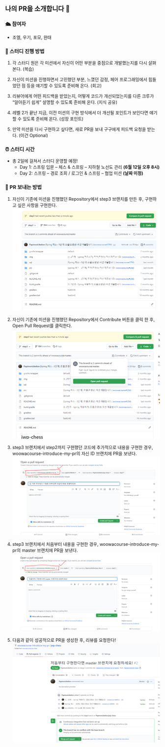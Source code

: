 ## 나의 PR을 소개합니다 🎁

### 🛳 참여자
- 조엘, 우기, 포모, 완태

### 📜 스터디 진행 방법
1.	각 스터디 원은 각 미션에서 자신이 어떤 부분을 중점으로 개발했는지를 다시 살펴본다. (복습)

2.	자신이 미션을 진행하면서 고민했던 부분, 느꼈던 감정, 페어 프로그래밍에서 힘들었던 점 등을 얘기할 수 있도록 준비해 온다. (회고)

3.	리뷰어에게 어떤 피드백을 받았는지, 어떻게 코드가 개선되었는지를 다른 크루가 “알아듣기 쉽게” 설명할 수 있도록 준비해 온다. (지식 공유)

4.	레벨 2가 끝난 지금, 이전 미션의 구현 방식에서 더 개선될 포인트가 보인다면 얘기할 수 있도록 준비해 온다. (성장 포인트)

5.	만약 미션을 다시 구현하고 싶다면, 새로 PR을 보내 구구에게 피드백 요청을 받는다. (이건 Optional)

### ⏰ 스터디 시간
- 총 2일에 걸쳐서 스터디 운영할 예정!
    - Day 1: 스프링 입문 – 체스 & 스프링 – 지하철 노선도 관리 **(6월 12일 오후 8시)**
    - Day 2: 스프링 – 경로 조회 / 로그인 & 스프링 – 협업 미션 **(날짜 미정)**

### 🎉 PR 보내는 방법
1. 자신이 기존에 미션을 진행했던 Repository에서 step3 브랜치를 만든 후, 구현하고 싶은 사항을 구현한다. 
    ![](./image/01-make-step-3.PNG)

2. 자신이 기존에 미션을 진행했던 Repository에서 Contribute 버튼을 클릭 한 후, Open Pull Request를 클릭한다.
    ![](./image/02-click-contribute-open-pr.PNG)

3. step3 브랜치에서 step2까지 구현했던 코드에 추가적으로 내용을 구현한 경우, woowacourse-introduce-my-pr의 자신 ID 브랜치에 PR을 보낸다. 
    ![](./image/03-pr-on-my-id.PNG)

4. step3 브랜치에서 처음부터 내용을 구현한 경우, woowacourse-introduce-my-pr의 master 브랜치에 PR을 보낸다.
    ![](./image/04-pr-all-over-again.PNG)

5. 다음과 같이 성공적으로 PR을 생성한 후, 리뷰를 요청한다!
    ![](./image/05-pr-made-successfully.PNG)
